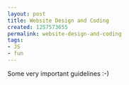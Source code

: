 ```yaml
---
layout: post
title: Website Design and Coding
created: 1257573655
permalink: website-design-and-coding
tags:
- JS
- fun
---
```

<p>Some very important guidelines :-)</p>
<p>&nbsp;</p>
<!--break-->
<p><object width="445" height="364">
<param name="movie" value="http://www.youtube.com/v/a0qMe7Z3EYg&amp;hl=en&amp;fs=1&amp;rel=0&amp;border=1" />
<param name="allowFullScreen" value="true" />
<param name="allowscriptaccess" value="always" /><embed src="http://www.youtube.com/v/a0qMe7Z3EYg&amp;hl=en&amp;fs=1&amp;rel=0&amp;border=1" type="application/x-shockwave-flash" allowscriptaccess="always" allowfullscreen="true" width="445" height="364"></embed></object></p>
